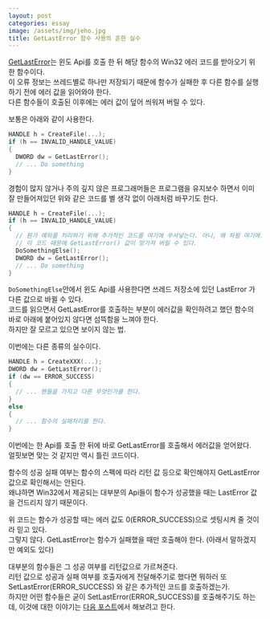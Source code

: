 ```yaml
---
layout: post
categories: essay
image: /assets/img/jeho.jpg
title: GetLastError 함수 사용의 흔한 실수
---
```


[GetLastError](https://docs.microsoft.com/en-us/windows/win32/api/errhandlingapi/nf-errhandlingapi-getlasterror)는 윈도 Api를 호출 한 뒤 해당 함수의 Win32 에러 코드를 받아오기 위한 함수이다.  
이 오류 정보는 쓰레드별로 하나만 저장되기 때문에 함수가 실패한 후 다른 함수를 실행하기 전에 에러 값을 읽어와야 한다.  
다른 함수들이 호출된 이후에는 에러 값이 덮어 씌워져 버릴 수 있다.

보통은 아래와 같이 사용한다.

```c++
HANDLE h = CreateFile(...);
if (h == INVALID_HANDLE_VALUE)
{
  DWORD dw = GetLastError();
  // ... Do something
}
```

경험이 많지 않거나 주의 깊지 않은 프로그래머들은 프로그램을 유지보수 하면서 이미 잘 만들어져있던 위와 같은 코드를 별 생각 없이 아래처럼 바꾸기도 한다.
```c++
HANDLE h = CreateFile(...);
if (h == INVALID_HANDLE_VALUE)
{
  // 뭔가 예외를 처리하기 위해 추가적인 코드를 여기에 쑤셔넣는다. 아니, 왜 하필 여기에.
  // 이 코드 때문에 GetLastError() 값이 망가져 버릴 수 있다.
  DoSomethingElse();
  DWORD dw = GetLastError();
  // ... Do something
}
```

`DoSomethingElse`안에서 윈도 Api를 사용한다면 쓰레드 저장소에 있던 LastError 가 다른 값으로 바뀔 수 있다.  
코드를 읽으면서 GetLastError를 호출하는 부분이 에러값을 확인하려고 했던 함수의 바로 아래에 붙어있지 않다면 섬뜩함을 느껴야 한다.  
하지만 잘 모르고 있으면 보이지 않는 법.

이번에는 다른 종류의 실수이다.

```c++
HANDLE h = CreateXXX(...);
DWORD dw = GetLastError();
if (dw == ERROR_SUCCESS)
{
  // ... 핸들을 가지고 다른 무엇인가를 한다.
}
else
{
  // ... 함수의 실패처리를 한다.
}
```

이번에는 한 Api를 호출 한 뒤에 바로 GetLastError를 호출해서 에러값을 얻어왔다.  
얼핏보면 맞는 것 같지만 역시 틀린 코드이다.

함수의 성공 실패 여부는 함수의 스펙에 따라 리턴 값 등으로 확인해야지 GetLastError 값으로 확인해서는 안된다.  
왜냐하면 Win32에서 제공되는 대부분의 Api들이 함수가 성공했을 때는 LastError 값을 건드리지 않기 때문이다.  

위 코드는 함수가 성공할 때는 에러 값도 0(ERROR_SUCCESS)으로 셋팅시켜 줄 것이라 믿고 있다.  
그렇지 않다. GetLastError는 함수가 실패했을 때만 호출해야 한다. (아래서 말하겠지만 예외도 있다)

대부분의 함수들은 그 성공 여부를 리턴값으로 가르쳐준다.  
리턴 값으로 성공과 실패 여부를 호출자에게 전달해주기로 했다면 뭐하러 또 SetLastError(ERROR_SUCCESS) 와 같은 추가적인 코드를 호출하겠는가.  
하지만 어떤 함수들은 굳이 SetLastError(ERROR_SUCCESS)를 호출해주기도 하는데, 이것에 대한 이야기는 [다음 포스트](/essay/2012/01/16/SetFilePointer-보다는-SetFilePointerEx를-사용해야-한다.html)에서 해보려고 한다.